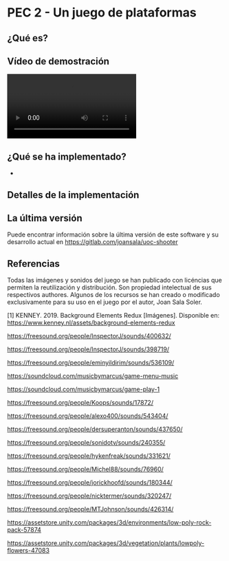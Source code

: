 PEC 2 - Un juego de plataformas
===============================

¿Qué es?
--------



Vídeo de demostración
---------------------

![Demo](Resources/demo.webm)

¿Qué se ha implementado?
------------------------

*

Detalles de la implementación
-----------------------------


La última versión
-----------------

Puede encontrar información sobre la última versión de este software y su
desarrollo actual en https://gitlab.com/joansala/uoc-shooter

Referencias
-----------

Todas las imágenes y sonidos del juego se han publicado con licéncias que
permiten la reutilización y distribución. Son propiedad intelectual de sus
respectivos authores. Algunos de los recursos se han creado o modificado
exclusivamente para su uso en el juego por el autor, Joan Sala Soler.

[1]  KENNEY. 2019. Background Elements Redux [Imágenes]. Disponible en:
     https://www.kenney.nl/assets/background-elements-redux



https://freesound.org/people/InspectorJ/sounds/400632/

https://freesound.org/people/InspectorJ/sounds/398719/

https://freesound.org/people/eminyildirim/sounds/536109/


https://soundcloud.com/musicbymarcus/game-menu-music

https://soundcloud.com/musicbymarcus/game-play-1

https://freesound.org/people/Koops/sounds/17872/

https://freesound.org/people/alexo400/sounds/543404/

https://freesound.org/people/dersuperanton/sounds/437650/

https://freesound.org/people/sonidotv/sounds/240355/

https://freesound.org/people/hykenfreak/sounds/331621/

https://freesound.org/people/Michel88/sounds/76960/

https://freesound.org/people/jorickhoofd/sounds/180344/

https://freesound.org/people/nicktermer/sounds/320247/

https://freesound.org/people/MTJohnson/sounds/426314/

https://assetstore.unity.com/packages/3d/environments/low-poly-rock-pack-57874

https://assetstore.unity.com/packages/3d/vegetation/plants/lowpoly-flowers-47083

